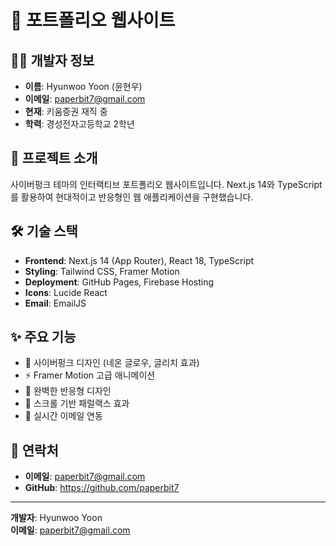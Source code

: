 # 🚀 포트폴리오 웹사이트

## 👨‍💻 개발자 정보
- **이름**: Hyunwoo Yoon (윤현우)
- **이메일**: paperbit7@gmail.com
- **현재**: 키움증권 재직 중
- **학력**: 경성전자고등학교 2학년

## 🎯 프로젝트 소개
사이버펑크 테마의 인터랙티브 포트폴리오 웹사이트입니다. Next.js 14와 TypeScript를 활용하여 현대적이고 반응형인 웹 애플리케이션을 구현했습니다.

## 🛠️ 기술 스택
- **Frontend**: Next.js 14 (App Router), React 18, TypeScript
- **Styling**: Tailwind CSS, Framer Motion
- **Deployment**: GitHub Pages, Firebase Hosting
- **Icons**: Lucide React
- **Email**: EmailJS

## ✨ 주요 기능
- 🎨 사이버펑크 디자인 (네온 글로우, 글리치 효과)
- ⚡ Framer Motion 고급 애니메이션
- 📱 완벽한 반응형 디자인
- 🎯 스크롤 기반 패럴랙스 효과
- 💬 실시간 이메일 연동

## 📧 연락처
- **이메일**: paperbit7@gmail.com
- **GitHub**: https://github.com/paperbit7

---

**개발자**: Hyunwoo Yoon  
**이메일**: paperbit7@gmail.com
